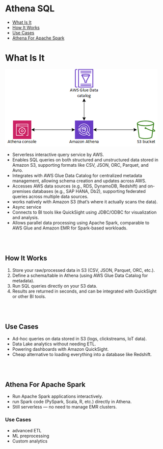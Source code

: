 # Athena SQL
* [What Is It](#what-is-it)
* [How It Works](#how-it-works)
* [Use Cases](#use-cases)
* [Athena For Apache Spark](#athena-for-apache-spark)

# What Is It

<img src="../Assets/athena.png" />

* Serverless interactive query service by AWS.
* Enables SQL queries on both structured and unstructured data stored in Amazon S3, supporting formats like CSV, JSON, ORC, Parquet, and Avro.
* Integrates with AWS Glue Data Catalog for centralized metadata management, allowing schema creation and updates across AWS.
* Accesses AWS data sources (e.g., RDS, DynamoDB, Redshift) and on-premises databases (e.g., SAP HANA, Db2), supporting federated queries across multiple data sources.
* works natively with Amazon S3 (that’s where it actually scans the data).
* Async service
* Connects to BI tools like QuickSight using JDBC/ODBC for visualization and analysis.
* Allows parallel data processing using Apache Spark, comparable to AWS Glue and Amazon EMR for Spark-based workloads.

<br><br>

## How It Works
1. Store your raw/processed data in S3 (CSV, JSON, Parquet, ORC, etc.).
2. Define a schema/table in Athena (using AWS Glue Data Catalog for metadata).
3. Run SQL queries directly on your S3 data.
4. Results are returned in seconds, and can be integrated with QuickSight or other BI tools.

<br><br>

## Use Cases
* Ad-hoc queries on data stored in S3 (logs, clickstreams, IoT data).
* Data Lake analytics without needing ETL.
* Powering dashboards with Amazon QuickSight.
* Cheap alternative to loading everything into a database like Redshift.

<br><br>

## Athena For Apache Spark
* Run Apache Spark applications interactively.
* run Spark code (PySpark, Scala, R, etc.) directly in Athena.
* Still serverless — no need to manage EMR clusters.

### Use Cases
* advanced ETL
* ML preprocessing
* Custom analytics